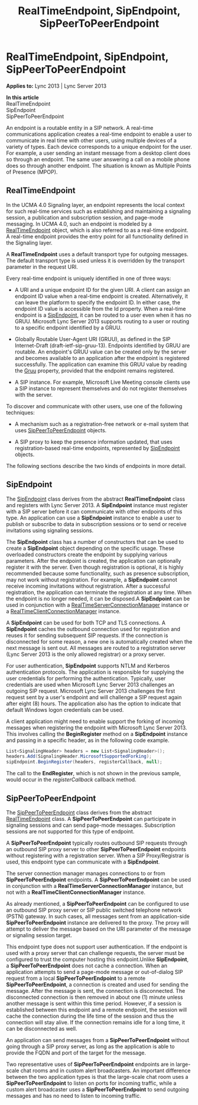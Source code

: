 ﻿---
title: RealTimeEndpoint, SipEndpoint, SipPeerToPeerEndpoint
TOCTitle: RealTimeEndpoint, SipEndpoint, SipPeerToPeerEndpoint
ms:assetid: 4d8dea46-c93a-4ea9-b800-a578c0eb9fd7
ms:mtpsurl: https://msdn.microsoft.com/en-us/library/Dn466055(v=office.15)
ms:contentKeyID: 57103048
ms.date: 07/25/2014
mtps_version: v=office.15
dev_langs:
- csharp
---

# RealTimeEndpoint, SipEndpoint, SipPeerToPeerEndpoint


**Applies to:** Lync 2013 | Lync Server 2013

**In this article**  
RealTimeEndpoint  
SipEndpoint  
SipPeerToPeerEndpoint  

An endpoint is a routable entity in a SIP network. A real-time communications application creates a real-time endpoint to enable a user to communicate in real time with other users, using multiple devices of a variety of types. Each device corresponds to a unique endpoint for the user. For example, a user sending an instant message from a desktop client does so through an endpoint. The same user answering a call on a mobile phone does so through another endpoint. The situation is known as Multiple Points of Presence (MPOP).

## RealTimeEndpoint

In the UCMA 4.0 Signaling layer, an endpoint represents the local context for such real-time services such as establishing and maintaining a signaling session, a publication and subscription session, and page-mode messaging. In UCMA 4.0, such an endpoint is modeled by a [RealTimeEndpoint](https://msdn.microsoft.com/en-us/library/hh366081\(v=office.15\)) object, which is also referred to as a real-time endpoint. A real-time endpoint provides the entry point for all functionality defined in the Signaling layer.

A **RealTimeEndpoint** uses a default transport type for outgoing messages. The default transport type is used unless it is overridden by the transport parameter in the request URI.

Every real-time endpoint is uniquely identified in one of three ways:

  - A URI and a unique endpoint ID for the given URI. A client can assign an endpoint ID value when a real-time endpoint is created. Alternatively, it can leave the platform to specify the endpoint ID. In either case, the endpoint ID value is accessible from the Id property. When a real-time endpoint is a [SipEndpoint](https://msdn.microsoft.com/en-us/library/hh348350\(v=office.15\)), it can be routed to a user even when it has no GRUU. Microsoft Lync Server 2013 supports routing to a user or routing to a specific endpoint identified by a GRUU.

  - Globally Routable User-Agent URI (GRUU), as defined in the SIP Internet-Draft (draft-ietf-sip-gruu-13). Endpoints identified by GRUU are routable. An endpoint's GRUU value can be created only by the server and becomes available to an application after the endpoint is registered successfully. The application can examine this GRUU value by reading the [Gruu](https://msdn.microsoft.com/en-us/library/hh382641\(v=office.15\)) property, provided that the endpoint remains registered.

  - A SIP instance. For example, Microsoft Live Meeting console clients use a SIP instance to represent themselves and do not register themselves with the server.

To discover and communicate with other users, use one of the following techniques:

  - A mechanism such as a registration-free network or e-mail system that uses [SipPeerToPeerEndpoint](https://msdn.microsoft.com/en-us/library/hh161884\(v=office.15\)) objects.

  - A SIP proxy to keep the presence information updated, that uses registration-based real-time endpoints, represented by [SipEndpoint](https://msdn.microsoft.com/en-us/library/hh348350\(v=office.15\)) objects.

The following sections describe the two kinds of endpoints in more detail.

## SipEndpoint

The [SipEndpoint](https://msdn.microsoft.com/en-us/library/hh348350\(v=office.15\)) class derives from the abstract **RealTimeEndpoint** class and registers with Lync Server 2013. A **SipEndpoint** instance must register with a SIP server before it can communicate with other endpoints of this type. An application can use a **SipEndpoint** instance to enable a user to publish or subscribe to data in subscription sessions or to send or receive invitations using signaling sessions.

The **SipEndpoint** class has a number of constructors that can be used to create a **SipEndpoint** object depending on the specific usage. These overloaded constructors create the endpoint by supplying various parameters. After the endpoint is created, the application can optionally register it with the server. Even though registration is optional, it is highly recommended because some functionality, such as presence subscription, may not work without registration. For example, a **SipEndpoint** cannot receive incoming invitations without registration. After a successful registration, the application can terminate the registration at any time. When the endpoint is no longer needed, it can be disposed.A **SipEndpoint** can be used in conjunction with a [RealTimeServerConnectionManager](https://msdn.microsoft.com/en-us/library/hh383452\(v=office.15\)) instance or a [RealTimeClientConnectionManager](https://msdn.microsoft.com/en-us/library/hh382693\(v=office.15\)) instance.

A **SipEndpoint** can be used for both TCP and TLS connections. A **SipEndpoint** caches the outbound connection used for registration and reuses it for sending subsequent SIP requests. If the connection is disconnected for some reason, a new one is automatically created when the next message is sent out. All messages are routed to a registration server (Lync Server 2013 is the only allowed registrar) or a proxy server.

For user authentication, **SipEndpoint** supports NTLM and Kerberos authentication protocols. The application is responsible for supplying the user credentials for performing the authentication. Typically, user credentials are used when Microsoft Lync Server 2013 challenges an outgoing SIP request. Microsoft Lync Server 2013 challenges the first request sent by a user's endpoint and will challenge a SIP request again after eight (8) hours. The application also has the option to indicate that default Windows logon credentials can be used.

A client application might need to enable support the forking of incoming messages when registering the endpoint with Microsoft Lync Server 2013. This involves calling the **BeginRegister** method on a **SipEndpoint** instance and passing in a specific header, as in the following code example.

```csharp
List<SignalingHeader> headers = new List<SignalingHeader>();
headers.Add(SignalingHeader.MicrosoftSupportedForking);
sipEndpoint.BeginRegister(headers, registerCallback, null);
```

The call to the **EndRegister**, which is not shown in the previous sample, would occur in the *registerCallback* callback method.

## SipPeerToPeerEndpoint

The [SipPeerToPeerEndpoint](https://msdn.microsoft.com/en-us/library/hh161884\(v=office.15\)) class derives from the abstract [RealTimeEndpoint](https://msdn.microsoft.com/en-us/library/hh366081\(v=office.15\)) class. A **SipPeerToPeerEndpoint** can participate in signaling sessions and can send page-mode messages. Subscription sessions are not supported for this type of endpoint.

A **SipPeerToPeerEndpoint** typically routes outbound SIP requests through an outbound SIP proxy server to other **SipPeerToPeerEndpoint** endpoints without registering with a registration server. When a SIP Proxy/Registrar is used, this endpoint type can communicate with a **SipEndpoint**.

The server connection manager manages connections to or from **SipPeerToPeerEndpoint** endpoints. A **SipPeerToPeerEndpoint** can be used in conjunction with a **RealTimeServerConnectionManager** instance, but not with a **RealTimeClientConnectionManager** instance.

As already mentioned, a **SipPeerToPeerEndpoint** can be configured to use an outbound SIP proxy server or SIP public switched telephone network (PSTN) gateway. In such cases, all messages sent from an application-side **SipPeerToPeerEndpoint** instance are delivered to the proxy. The proxy will attempt to deliver the message based on the URI parameter of the message or signaling session target.

This endpoint type does not support user authentication. If the endpoint is used with a proxy server that can challenge requests, the server must be configured to trust the computer hosting this endpoint.Unlike **SipEndpoint**, a **SipPeerToPeerEndpoint** does not cache a connection. When an application attempts to send a page-mode message or out-of-dialog SIP request from a local **SipPeerToPeerEndpoint** to a remote **SipPeerToPeerEndpoint**, a connection is created and used for sending the message. After the message is sent, the connection is disconnected. The disconnected connection is then removed in about one (1) minute unless another message is sent within this time period. However, if a session is established between this endpoint and a remote endpoint, the session will cache the connection during the life time of the session and thus the connection will stay alive. If the connection remains idle for a long time, it can be disconnected as well.

An application can send messages from a **SipPeerToPeerEndpoint** without going through a SIP proxy server, as long as the application is able to provide the FQDN and port of the target for the message.

Two representative uses of **SipPeerToPeerEndpoint** endpoints are in large-scale chat rooms and in custom alert broadcasters. An important difference between the two application types is that the large-scale chat room uses a **SipPeerToPeerEndpoint** to listen on ports for incoming traffic, while a custom alert broadcaster uses a **SipPeerToPeerEndpoint** to send outgoing messages and has no need to listen to incoming traffic.

